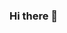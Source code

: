 ### Hi there 👋

<!--
**heyharrobed/heyharrobed** is a ✨ _special_ ✨ repository because its `README.md` (this file) appears on your GitHub profile.

Here are some ideas to get you started:

- 🔭 I’m currently working on ...an application
- 🌱 I’m currently learning ... how to navigate hackmd, markdown and github
- 👯 I’m not looking to collaborate with anyone yet
- 🤔 I’m looking for help with navigating these tools
- 😄 Pronouns: She/her

-->
